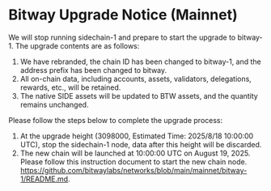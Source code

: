 
# Bitway Upgrade Notice (Mainnet)

We will stop running sidechain-1 and prepare to start the upgrade to bitway-1.
The upgrade contents are as follows:

 1. We have rebranded, the chain ID has been changed to bitway-1, and the address prefix has been changed to bitway.
 2. All on-chain data, including accounts, assets, validators, delegations, rewards, etc., will be retained.
 3. The native SIDE assets will be updated to BTW assets, and the quantity remains unchanged.

Please follow the steps below to complete the upgrade process:
 1. At the upgrade height (3098000, Estimated Time: 2025/8/18 10:00:00 UTC), stop the sidechain-1 node, data after this height will be discarded.
 2. The new chain will be launched at 10:00:00 UTC on August 19, 2025. Please follow this instruction document to start the new chain node. https://github.com/bitwaylabs/networks/blob/main/mainnet/bitway-1/README.md.